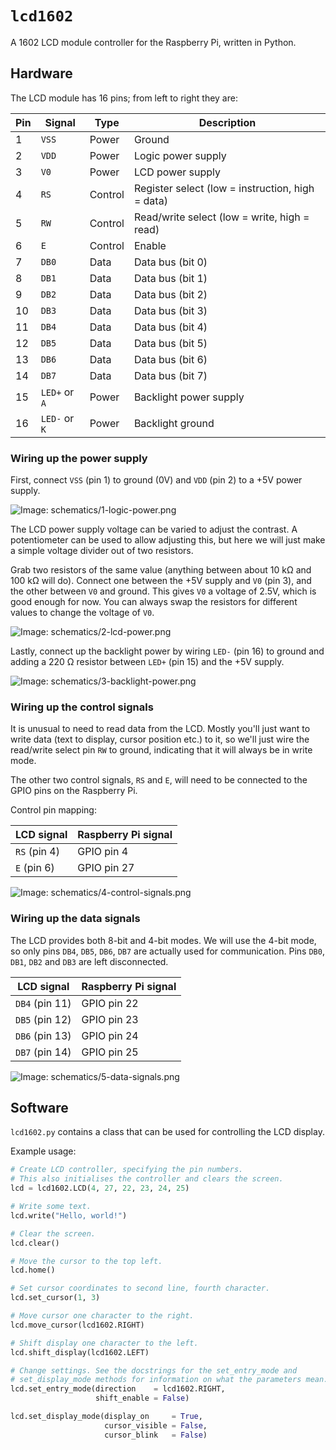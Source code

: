 # `lcd1602`

A 1602 LCD module controller for the Raspberry Pi, written in Python.

## Hardware

The LCD module has 16 pins; from left to right they are:

Pin | Signal        | Type    | Description
--- | ------------- | ------- | -----------
1   | `VSS`         | Power   | Ground
2   | `VDD`         | Power   | Logic power supply
3   | `V0`          | Power   | LCD power supply
4   | `RS`          | Control | Register select (low = instruction, high = data)
5   | `RW`          | Control | Read/write select (low = write, high = read)
6   | `E`           | Control | Enable
7   | `DB0`         | Data    | Data bus (bit 0)
8   | `DB1`         | Data    | Data bus (bit 1)
9   | `DB2`         | Data    | Data bus (bit 2)
10  | `DB3`         | Data    | Data bus (bit 3)
11  | `DB4`         | Data    | Data bus (bit 4)
12  | `DB5`         | Data    | Data bus (bit 5)
13  | `DB6`         | Data    | Data bus (bit 6)
14  | `DB7`         | Data    | Data bus (bit 7)
15  | `LED+` or `A` | Power   | Backlight power supply
16  | `LED-` or `K` | Power   | Backlight ground

### Wiring up the power supply

First, connect `VSS` (pin 1) to ground (0V) and `VDD` (pin 2) to a +5V power supply.

![Image: `schematics/1-logic-power.png`](schematics/1-logic-power.png)

The LCD power supply voltage can be varied to adjust the contrast. A potentiometer can be used to allow adjusting this, but here we will just make a simple voltage divider out of two resistors.

Grab two resistors of the same value (anything between about 10 kΩ and 100 kΩ will do). Connect one between the +5V supply and `V0` (pin 3), and the other between `V0` and ground. This gives `V0` a voltage of 2.5V, which is good enough for now. You can always swap the resistors for different values to change the voltage of `V0`.

![Image: `schematics/2-lcd-power.png`](schematics/2-lcd-power.png)

Lastly, connect up the backlight power by wiring `LED-` (pin 16) to ground and adding a 220 Ω resistor between `LED+` (pin 15) and the +5V supply.

![Image: `schematics/3-backlight-power.png`](schematics/3-backlight-power.png)

### Wiring up the control signals

It is unusual to need to read data from the LCD. Mostly you'll just want to write data (text to display, cursor position etc.) to it, so we'll just wire the read/write select pin `RW` to ground, indicating that it will always be in write mode.

The other two control signals, `RS` and `E`, will need to be connected to the GPIO pins on the Raspberry Pi. 

Control pin mapping:

LCD signal   | Raspberry Pi signal
------------ | -------------------
`RS` (pin 4) | GPIO pin 4
`E` (pin 6)  | GPIO pin 27

![Image: `schematics/4-control-signals.png`](schematics/4-control-signals.png)

### Wiring up the data signals

The LCD provides both 8-bit and 4-bit modes. We will use the 4-bit mode, so only pins `DB4`, `DB5`, `DB6`, `DB7` are actually used for communication. Pins `DB0`, `DB1`, `DB2` and `DB3` are left disconnected.

LCD signal     | Raspberry Pi signal
-------------- | -------------------
`DB4` (pin 11) | GPIO pin 22
`DB5` (pin 12) | GPIO pin 23
`DB6` (pin 13) | GPIO pin 24
`DB7` (pin 14) | GPIO pin 25

![Image: `schematics/5-data-signals.png`](schematics/5-data-signals.png)

## Software

`lcd1602.py` contains a class that can be used for controlling the LCD display.

Example usage:

```python
# Create LCD controller, specifying the pin numbers.
# This also initialises the controller and clears the screen.
lcd = lcd1602.LCD(4, 27, 22, 23, 24, 25)

# Write some text.
lcd.write("Hello, world!")

# Clear the screen.
lcd.clear()

# Move the cursor to the top left.
lcd.home()

# Set cursor coordinates to second line, fourth character.
lcd.set_cursor(1, 3)

# Move cursor one character to the right.
lcd.move_cursor(lcd1602.RIGHT)

# Shift display one character to the left.
lcd.shift_display(lcd1602.LEFT)

# Change settings. See the docstrings for the set_entry_mode and
# set_display_mode methods for information on what the parameters mean.
lcd.set_entry_mode(direction    = lcd1602.RIGHT,
                   shift_enable = False)

lcd.set_display_mode(display_on     = True,
                     cursor_visible = False,
                     cursor_blink   = False)
```
